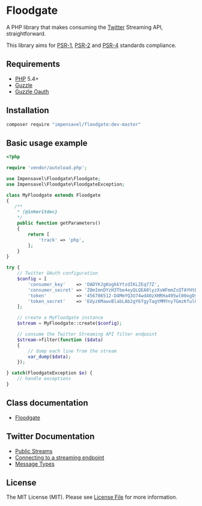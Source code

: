 # Floodgate
A PHP library that makes consuming the [Twitter](http://www.twitter.com) Streaming API, straightforward.

This library aims for [PSR-1][], [PSR-2][] and [PSR-4][] standards compliance.

[PSR-1]: https://github.com/php-fig/fig-standards/blob/master/accepted/PSR-1-basic-coding-standard.md
[PSR-2]: https://github.com/php-fig/fig-standards/blob/master/accepted/PSR-2-coding-style-guide.md
[PSR-4]: https://github.com/php-fig/fig-standards/blob/master/accepted/PSR-4-autoloader.md

## Requirements
* [PHP](http://www.php.net) 5.4+
* [Guzzle](https://packagist.org/packages/guzzlehttp/guzzle)
* [Guzzle Oauth](https://packagist.org/packages/guzzlehttp/oauth-subscriber)

## Installation
``` bash
composer require "impensavel/floodgate:dev-master"
```

## Basic usage example
```php
<?php

require 'vendor/autoload.php';

use Impensavel\Floodgate\Floodgate;
use Impensavel\Floodgate\FloodgateException;

class MyFloodgate extends Floodgate
{
   /**
    * {@inheritdoc}
    */
    public function getParameters()
    {
        return [
            'track' => 'php',
        ];
    }
}

try {
    // Twitter OAuth configuration
    $config = [
        'consumer_key'    => 'OADYKJgKogkkYtzdIKLZEq77Z',
        'consumer_secret' => 'Z0mImnDYzH3Tbe4eyQLQEA0lyzXsWFmmZsQTAYHtBrSBX04bKK',
        'token'           => '456786512-D4MmYQ3U74wd40zXHRHa495wl00ogOyhJu9iqEhz',
        'token_secret'    => 'EUyz6MawvBlabLAb2gY6fgyTagtMMYny7GmzKfulGo3Di',
    ];

    // create a MyFloodgate instance
    $stream = MyFloodgate::create($config);

    // consume the Twitter Streaming API filter endpoint
    $stream->filter(function ($data)
    {
        // dump each line from the stream
        var_dump($data);
    });

} catch(FloodgateException $e) {
    // handle exceptions
}
```

## Class documentation
- [Floodgate](docs/Floodgate.md)
 
## Twitter Documentation
- [Public Streams](https://dev.twitter.com/streaming/public)
- [Connecting to a streaming endpoint](https://dev.twitter.com/streaming/overview/connecting)
- [Message Types](https://dev.twitter.com/streaming/overview/messages-types)

## License
The MIT License (MIT). Please see [License File](LICENSE.md) for more information.
